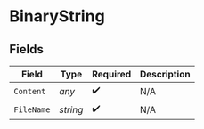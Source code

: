 # BinaryString


## Fields

| Field              | Type               | Required           | Description        |
| ------------------ | ------------------ | ------------------ | ------------------ |
| `Content`          | *any*              | :heavy_check_mark: | N/A                |
| `FileName`         | *string*           | :heavy_check_mark: | N/A                |
